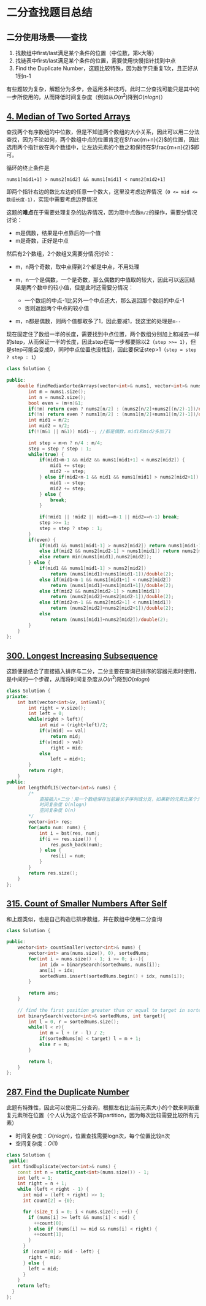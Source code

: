 # 二分查找题目总结

## 二分使用场景——查找

1. 找数组中first/last满足某个条件的位置（中位数，第k大等）
2. 找链表中first/last满足某个条件的位置，需要使用快慢指针找到中点
3. Find the Duplicate Number，这题比较特殊，因为数字只重复1次，且正好从1到n-1

有些题较为复杂，解题分为多步，会运用多种技巧，此时二分查找可能只是其中的一步所使用的，从而降低时间复杂度（例如从$O(n^2)$降到$O(nlogn)$）

## [4. Median of Two Sorted Arrays](https://leetcode.com/problems/median-of-two-sorted-arrays/)

查找两个有序数组的中位数，但是不知道两个数组的大小关系，因此可以用二分法查找，因为不论如何，两个数组中点的位置肯定在$\frac{m+n}{2}$的位置，因此选用两个指针放在两个数组中，让左边元素的个数之和保持在$\frac{m+n}{2}$即可。

循环的终止条件是

`nums1[mid1+1] > nums2[mid2] && nums1[mid1] < nums2[mid2+1]`

即两个指针右边的数比左边的任意一个数大，这里没考虑边界情况（`0 <= mid <= 数组长度-1`），实现中需要考虑边界情况

这题的**难点**在于需要处理复杂的边界情况，因为取中点做`m/2`的操作，需要分情况讨论：
+ m是偶数，结果是中点靠后的一个值
+ m是奇数，正好是中点

然后有2个数组，2个数组又需要分情况讨论：
+ m，n两个奇数，取中点得到2个都是中点，不用处理
+ m，n一个是偶数，一个是奇数，那么偶数的中值取的较大，因此可以返回结果是两个数中的较小值，但是此时还需要分情况：
  + 一个数组的中点-1比另外一个中点还大，那么返回那个数组的中点-1
  + 否则返回两个中点的较小值

+ m，n都是偶数，则两个值都取多了1，因此要减1，我这里的处理是`m--`

现在固定住了数组一半的长度，需要找到中点位置，两个数组分别加上和减去一样的step，从而保证一半的长度，因此step在每一步都要除以2（`step >>= 1`），但是step可能会变成0，同时中点位置也没找到，因此要保证step>1（`step = step ? step : 1`）

```c++
class Solution {
    
public:
    double findMedianSortedArrays(vector<int>& nums1, vector<int>& nums2) {
        int m = nums1.size();
        int n = nums2.size();
        bool even = (m+n)&1;
        if(!m) return even ? nums2[n/2] : (nums2[n/2]+nums2[(n/2)-1])/double(2);
        if(!n) return even ? nums1[m/2] : (nums1[m/2]+nums1[(m/2)-1])/double(2);
        int mid1 = m/2;
        int mid2 = n/2;
        if(!(m&1 || n&1)) mid1--; //都是偶数，mid1和mid2多加了1
             
        int step = m>n ? n/4 : m/4;
        step = step ? step : 1;
        while(true) {
            if(mid1<m-1 && mid2 && nums1[mid1+1] < nums2[mid2]) {
                mid1 += step;
                mid2 -= step;
            } else if(mid2<n-1 && mid1 && nums1[mid1] > nums2[mid2+1]) {
                mid1 -= step;
                mid2 += step;
            } else {
                break;
            }
            
            if(!mid1 || !mid2 || mid1==m-1 || mid2==n-1) break;
            step >>= 1;
            step = step ? step : 1;
        }
        if(even) {
            if(mid1 && nums1[mid1-1] > nums2[mid2]) return nums1[mid1-1];
            else if(mid2 && nums2[mid2-1] > nums1[mid1]) return nums2[mid2-1];
            else return min(nums1[mid1],nums2[mid2]);
        } else {
            if(mid1 && nums1[mid1-1] > nums2[mid2])
                return (nums1[mid1]+nums1[mid1-1])/double(2);
            else if(mid1<m-1 && nums1[mid1+1] < nums2[mid2])
                return (nums1[mid1]+nums1[mid1+1])/double(2);
            else if(mid2 && nums2[mid2-1] > nums1[mid1])
                return (nums2[mid2]+nums2[mid2-1])/double(2);
            else if(mid2<n-1 && nums2[mid2+1] < nums1[mid1])
                return (nums2[mid2]+nums2[mid2+1])/double(2);
            else
                return (nums1[mid1]+nums2[mid2])/double(2);
        }
    }
};
```

## [300. Longest Increasing Subsequence](https://leetcode.com/problems/longest-increasing-subsequence/)

这题便是结合了直接插入排序与二分，二分主要在查询已排序的容器元素时使用，是中间的一个步骤，从而将时间复杂度从$O(n^2)$降到$O(nlogn)$
```c++
class Solution {
private:
    int bst(vector<int>&v, int&val){
        int right = v.size(); 
        int left = 0; 
        while(right > left){
            int mid = (right+left)/2; 
            if(v[mid] == val)
                return mid;
            if(v[mid] > val)
                right = mid; 
            else
                left = mid+1;
        }
        return right; 
    }
public:
    int lengthOfLIS(vector<int>& nums) {
        /*
            直接插入+二分：用一个数组保存当前最长子序列或分支，如果新的元素比某个元素小，则覆盖该元素
            时间复杂度 O(nlogn)
            空间复杂度 O(n)
        */
        vector<int> res;
        for(auto num: nums) {
            int i = bst(res, num);
            if(i == res.size()) {
                res.push_back(num);
            } else {
                res[i] = num;
            }
        }
        return res.size();
    }
};
```

## [315. Count of Smaller Numbers After Self](https://leetcode.com/problems/count-of-smaller-numbers-after-self/)

和上题类似，也是自己构造已排序数组，并在数组中使用二分查询

```c++
class Solution {

public:
    vector<int> countSmaller(vector<int>& nums) {
        vector<int> ans(nums.size(), 0), sortedNums;
        for(int i = nums.size() - 1; i >= 0; i--){
            int idx = binarySearch(sortedNums, nums[i]);
            ans[i] = idx;
            sortedNums.insert(sortedNums.begin() + idx, nums[i]);
        }
        
        return ans;
    }
    
    // find the first position greater than or equal to target in sortedNums
    int binarySearch(vector<int>& sortedNums, int target){
        int l = 0, r = sortedNums.size();
        while(l < r){
            int m = l + (r - l) / 2; 
            if(sortedNums[m] < target) l = m + 1;
            else r = m;
        }
        
        return l;
    }
};
```

## [287. Find the Duplicate Number](https://leetcode.com/problems/find-the-duplicate-number/)

此题有特殊性，因此可以使用二分查询，根据左右比当前元素大小的个数来判断重复元素所在位置（个人认为这个应该不算partition，因为每次比较需要比较所有元素）

+ 时间复杂度：$O(nlogn)$，位置查找需要logn次，每个位置比较n次
+ 空间复杂度：$O(1)$

```c++
class Solution {
 public:
  int findDuplicate(vector<int>& nums) {
    const int n = static_cast<int>(nums.size()) - 1;
    int left = 1;
    int right = n + 1;
    while (left < right - 1) {
      int mid = (left + right) >> 1;
      int count[2] = {0};

      for (size_t i = 0; i < nums.size(); ++i) {
        if (nums[i] >= left && nums[i] < mid) {
          ++count[0];
        } else if (nums[i] >= mid && nums[i] < right) {
          ++count[1];
        }
      }
      if (count[0] > mid - left) {
        right = mid;
      } else {
        left = mid;
      }
    }
    return left;
  }
};
```